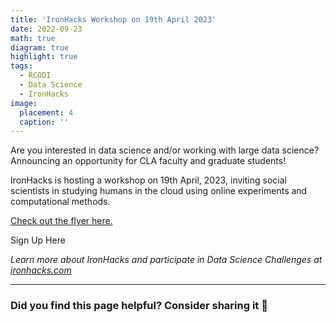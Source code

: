 ```yaml
---
title: 'IronHacks Workshop on 19th April 2023'
date: 2022-09-23
math: true
diagram: true
highlight: true
tags:
  - RCODI
  - Data Science
  - IronHacks
image:
  placement: 4
  caption: ''
---
```


Are you interested in data science and/or working with large data science?
Announcing an opportunity for CLA faculty and graduate students!

IronHacks is hosting a workshop on 19th April, 2023, inviting social scientists in studying humans in the cloud using online experiments and computational methods.

[Check out the flyer here. ](https://docs.google.com/document/d/e/2PACX-1vSU1jSBcOuryhLJtDMeZD5MHXq_vvqpdNj5Ik_TtOgGibDXJfdIldVseSi31C8Z3Pt4XmTsgFL5T4Mm/pub)

Sign Up Here



_Learn more about IronHacks and participate in Data Science Challenges at [ironhacks.com](https://ironhacks.com)_

---

### Did you find this page helpful? Consider sharing it 🙌
